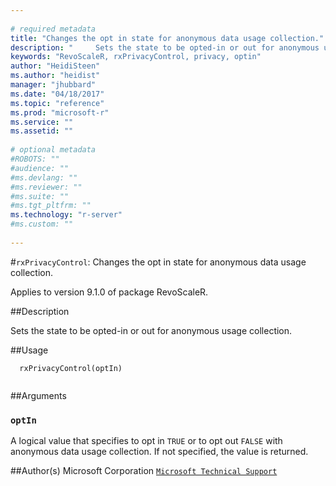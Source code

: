 ```yaml
--- 
 
# required metadata 
title: "Changes the opt in state for anonymous data usage collection." 
description: "     Sets the state to be opted-in or out for anonymous usage collection. " 
keywords: "RevoScaleR, rxPrivacyControl, privacy, optin" 
author: "HeidiSteen"
ms.author: "heidist" 
manager: "jhubbard" 
ms.date: "04/18/2017" 
ms.topic: "reference" 
ms.prod: "microsoft-r" 
ms.service: "" 
ms.assetid: "" 
 
# optional metadata 
#ROBOTS: "" 
#audience: "" 
#ms.devlang: "" 
#ms.reviewer: "" 
#ms.suite: "" 
#ms.tgt_pltfrm: "" 
ms.technology: "r-server" 
#ms.custom: "" 
 
--- 
```

 
 
 #`rxPrivacyControl`: Changes the opt in state for anonymous data usage collection.

 Applies to version 9.1.0 of package RevoScaleR.
 
 ##Description
 
Sets the state to be opted-in or out for anonymous usage collection.
 
 
 ##Usage

```   
  rxPrivacyControl(optIn)
 
```
 
 ##Arguments

   
    
 ### `optIn`
 A logical value that specifies to opt in `TRUE` or to opt out `FALSE` with anonymous data usage collection. If not specified, the value is returned. 
  
 
 
 ##Author(s)
 Microsoft Corporation [`Microsoft Technical Support`](https://go.microsoft.com/fwlink/?LinkID=698556&clcid=0x409)
 
 
 
 

